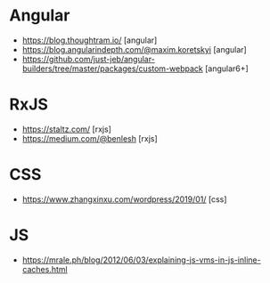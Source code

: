 # Angular
- https://blog.thoughtram.io/ [angular]
- https://blog.angularindepth.com/@maxim.koretskyi [angular]
- https://github.com/just-jeb/angular-builders/tree/master/packages/custom-webpack [angular6+]

# RxJS
- https://staltz.com/ [rxjs]
- https://medium.com/@benlesh [rxjs]

# CSS
- https://www.zhangxinxu.com/wordpress/2019/01/ [css]

# JS
- https://mrale.ph/blog/2012/06/03/explaining-js-vms-in-js-inline-caches.html

